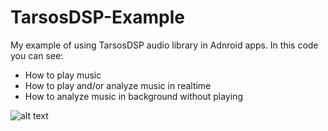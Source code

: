 # TarsosDSP-Example

My example of using TarsosDSP audio library in Adnroid apps. In this code you can see:
+ How to play music
+ How to play and/or analyze music in realtime
+ How to analyze music in background without playing

![alt text](https://i1.sndcdn.com/visuals-000045041488-ivtfVX-original.jpg)
